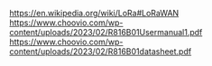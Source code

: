 https://en.wikipedia.org/wiki/LoRa#LoRaWAN
https://www.choovio.com/wp-content/uploads/2023/02/R816B01Usermanual1.pdf
https://www.choovio.com/wp-content/uploads/2023/02/R816B01datasheet.pdf
